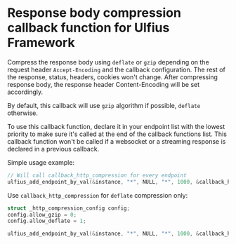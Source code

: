 # Response body compression callback function for Ulfius Framework

Compress the response body using `deflate` or `gzip` depending on the request header `Accept-Encoding` and the callback configuration. The rest of the response, status, headers, cookies won't change. After compressing response body, the response header Content-Encoding will be set accordingly.

By default, this callback will use `gzip` algorithm if possible, `deflate` otherwise.

To use this callback function, declare it in your endpoint list with the lowest priority to make sure it's called at the end of the callback functions list. This callback function won't be called if a websocket or a streaming response is declared in a previous callback.

Simple usage example:

```C
// Will call callback_http_compression for every endpoint
ulfius_add_endpoint_by_val(&instance, "*", NULL, "*", 1000, &callback_http_compression, NULL);
```

Use `callback_http_compression` for `deflate` compression only:

```C
struct _http_compression_config config;
config.allow_gzip = 0;
config.allow_deflate = 1;

ulfius_add_endpoint_by_val(&instance, "*", NULL, "*", 1000, &callback_http_compression, &config);
```
